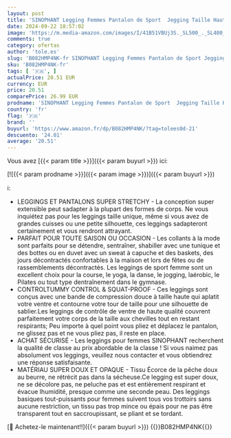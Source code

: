 ```yaml
---
layout: post
title: 'SINOPHANT Legging Femmes Pantalon de Sport  Jegging Taille Haute Femme Yoga Opaque Doux Grande Taille #3 pièces Noir/Noir/Noir XXL '
date: 2024-09-22 18:57:02
image: 'https://m.media-amazon.com/images/I/41B51VBUj3S._SL500_._SL400_.jpg'
comments: true
category: ofertas
author: 'tole.es'
slug: 'B082HMP4NK-fr SINOPHANT Legging Femmes Pantalon de Sport Jegging Taille...'
sku: 'B082HMP4NK-fr'
tags: [ '🇫🇷', ]
actualPrice: 20.51 EUR
currency: EUR
price: 20.51
comparePrice: 26.99 EUR
prodname: 'SINOPHANT Legging Femmes Pantalon de Sport  Jegging Taille Haute Femme Yoga Opaque Doux Grande Taille #3 pièces Noir/Noir/Noir XXL '
country: 'fr'
flag: '🇫🇷'
brand: ''
buyurl: 'https://www.amazon.fr/dp/B082HMP4NK/?tag=tolees0d-21'
descuento: '24.01'
average: '20.51'
---
```


Vous avez [{{< param title >}}]({{< param buyurl >}}) ici:

[![{{< param prodname >}}]({{< param image >}})]({{< param buyurl >}})

ℹ️:

- LEGGINGS ET PANTALONS SUPER STRETCHY - La conception super extensible peut sadapter à la plupart des formes de corps. Ne vous inquiétez pas pour les leggings taille unique, même si vous avez de grandes cuisses ou une petite silhouette, ces leggings sadapteront certainement et vous rendront attrayant.
- PARFAIT POUR TOUTE SAISON OU OCCASION - Les collants à la mode sont parfaits pour se détendre, sentraîner, shabiller avec une tunique et des bottes ou en duvet avec un sweat à capuche et des baskets, des jours décontractés confortables à la maison et lors de fêtes ou de rassemblements décontractés. Les leggings de sport femme sont un excellent choix pour la course, le yoga, la danse, le jogging, laérobic, le Pilates ou tout type dentraînement dans le gymnase.
- CONTROLTUMMY CONTROL & SQUAT-PROOF - Ces leggings sont conçus avec une bande de compression douce à taille haute qui aplatit votre ventre et contourne votre tour de taille pour une silhouette de sablier.Les leggings de contrôle de ventre de haute qualité couvrent parfaitement votre corps de la taille aux chevilles tout en restant respirants; Peu importe à quel point vous pliez et déplacez le pantalon, ne glissez pas et ne vous pliez pas, il reste en place.
- ACHAT SÉCURISÉ - Les leggings pour femmes SINOPHANT recherchent la qualité de classe au prix abordable de la classe ! Si vous naimez pas absolument vos leggings, veuillez nous contacter et vous obtiendrez une réponse satisfaisante.
- MATÉRIAU SUPER DOUX ET OPAQUE - Tissu Écorce de la pêche doux au beurre, ne rétrécit pas dans la sécheuse.Ce legging est super doux, ne se décolore pas, ne peluche pas et est entièrement respirant et évacue lhumidité, presque comme une seconde peau. Des leggings basiques tout-puissants pour femmes suivent tous vos trottoirs sans aucune restriction, un tissu pas trop mince ou épais pour ne pas être transparent tout en saccroupissant, se pliant et se tordant.

[🛒 Achetez-le maintenant!!]({{< param buyurl >}})
{{<world>}}B082HMP4NK{{</world>}}
